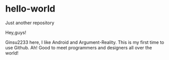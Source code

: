 # hello-world
Just another repository

Hey,guys!

Ginsu2233 here, I like Android and Argument-Reality. This is my first time to use Github. Ah! Good to meet programmers and designers all over the world!
